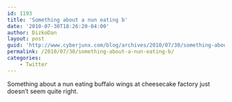 ```yaml
---
id: 1193
title: 'Something about a nun eating b'
date: '2010-07-30T18:26:20-04:00'
author: DizkoDan
layout: post
guid: 'http://www.cyberjunx.com/blog/archives/2010/07/30/something-about-a-nun-eating-b/'
permalink: /2010/07/30/something-about-a-nun-eating-b/
categories:
    - Twitter
---
```


Something about a nun eating buffalo wings at cheesecake factory just doesn’t seem quite right.